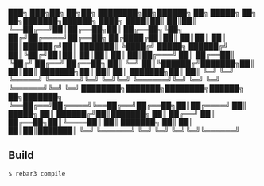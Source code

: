 ███╗   ███╗██╗   ██╗██╗  ████████╗██╗██████╗ ██╗      █████╗ ██╗   ██╗███████╗██████╗ 
████╗ ████║██║   ██║██║  ╚══██╔══╝██║██╔══██╗██║     ██╔══██╗╚██╗ ██╔╝██╔════╝██╔══██╗
██╔████╔██║██║   ██║██║     ██║   ██║██████╔╝██║     ███████║ ╚████╔╝ █████╗  ██████╔╝
██║╚██╔╝██║██║   ██║██║     ██║   ██║██╔═══╝ ██║     ██╔══██║  ╚██╔╝  ██╔══╝  ██╔══██╗
██║ ╚═╝ ██║╚██████╔╝███████╗██║   ██║██║     ███████╗██║  ██║   ██║   ███████╗██║  ██║
╚═╝     ╚═╝ ╚═════╝ ╚══════╝╚═╝   ╚═╝╚═╝     ╚══════╝╚═╝  ╚═╝   ╚═╝   ╚══════╝╚═╝  ╚═╝
                    ████████╗███████╗████████╗██████╗ ██╗███████╗
                    ╚══██╔══╝██╔════╝╚══██╔══╝██╔══██╗██║██╔════╝
                       ██║   █████╗     ██║   ██████╔╝██║███████╗
                       ██║   ██╔══╝     ██║   ██╔══██╗██║╚════██║
                       ██║   ███████╗   ██║   ██║  ██║██║███████║
                       ╚═╝   ╚══════╝   ╚═╝   ╚═╝  ╚═╝╚═╝╚══════╝


Build
-----

    $ rebar3 compile
